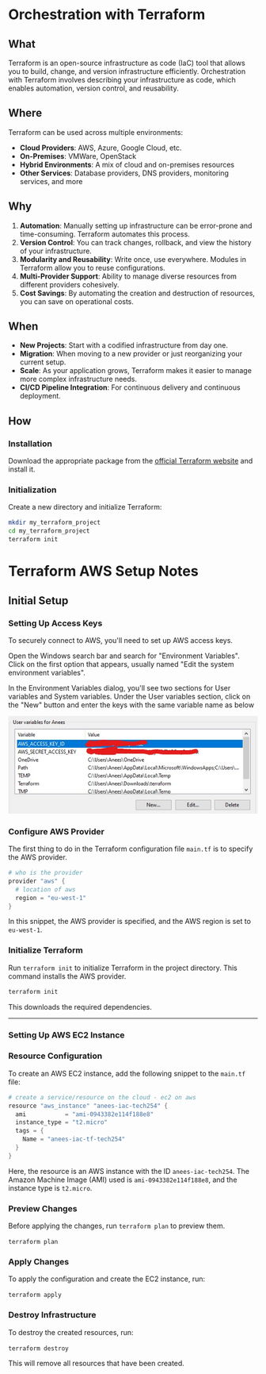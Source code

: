 # Orchestration with Terraform

## What

Terraform is an open-source infrastructure as code (IaC) tool that allows you to build, change, and version infrastructure efficiently. Orchestration with Terraform involves describing your infrastructure as code, which enables automation, version control, and reusability.

## Where

Terraform can be used across multiple environments:

- **Cloud Providers**: AWS, Azure, Google Cloud, etc.
- **On-Premises**: VMWare, OpenStack
- **Hybrid Environments**: A mix of cloud and on-premises resources
- **Other Services**: Database providers, DNS providers, monitoring services, and more

## Why

1. **Automation**: Manually setting up infrastructure can be error-prone and time-consuming. Terraform automates this process.
2. **Version Control**: You can track changes, rollback, and view the history of your infrastructure.
3. **Modularity and Reusability**: Write once, use everywhere. Modules in Terraform allow you to reuse configurations.
4. **Multi-Provider Support**: Ability to manage diverse resources from different providers cohesively.
5. **Cost Savings**: By automating the creation and destruction of resources, you can save on operational costs.

## When

- **New Projects**: Start with a codified infrastructure from day one.
- **Migration**: When moving to a new provider or just reorganizing your current setup.
- **Scale**: As your application grows, Terraform makes it easier to manage more complex infrastructure needs.
- **CI/CD Pipeline Integration**: For continuous delivery and continuous deployment.

## How

### Installation

Download the appropriate package from the [official Terraform website](https://www.terraform.io/downloads.html) and install it.

### Initialization

Create a new directory and initialize Terraform:

```bash
mkdir my_terraform_project
cd my_terraform_project
terraform init
```

# Terraform AWS Setup Notes

## Initial Setup

### Setting Up Access Keys

To securely connect to AWS, you'll need to set up AWS access keys.

 Open the Windows search bar and search for "Environment Variables". Click on the first option that appears, usually named "Edit the system environment variables".

 In the Environment Variables dialog, you'll see two sections for User variables and System variables. Under the User variables section, click on the "New" button and enter the keys with the same variable name as below


![Setting up AWS Access Keys](access_key.jpg)




### Configure AWS Provider

The first thing to do in the Terraform configuration file `main.tf` is to specify the AWS provider.

```powershell
# who is the provider
provider "aws" {
  # location of aws
  region = "eu-west-1"
}
```

In this snippet, the AWS provider is specified, and the AWS region is set to `eu-west-1`.

### Initialize Terraform 

Run `terraform init` to initialize Terraform in the project directory. This command installs the AWS provider.

```bash
terraform init
```

This downloads the required dependencies.

---

### Setting Up AWS EC2 Instance

### Resource Configuration

To create an AWS EC2 instance, add the following snippet to the `main.tf` file:

```powershell
# create a service/resource on the cloud - ec2 on aws
resource "aws_instance" "anees-iac-tech254" {
  ami           = "ami-0943382e114f188e8"
  instance_type = "t2.micro"
  tags = {
    Name = "anees-iac-tf-tech254"
  }
}
```

Here, the resource is an AWS instance with the ID `anees-iac-tech254`. The Amazon Machine Image (AMI) used is `ami-0943382e114f188e8`, and the instance type is `t2.micro`.

### Preview Changes

Before applying the changes, run `terraform plan` to preview them.


`terraform plan`


### Apply Changes

To apply the configuration and create the EC2 instance, run:

`terraform apply`

### Destroy Infrastructure

To destroy the created resources, run:

`terraform destroy`

This will remove all resources that have been created.



